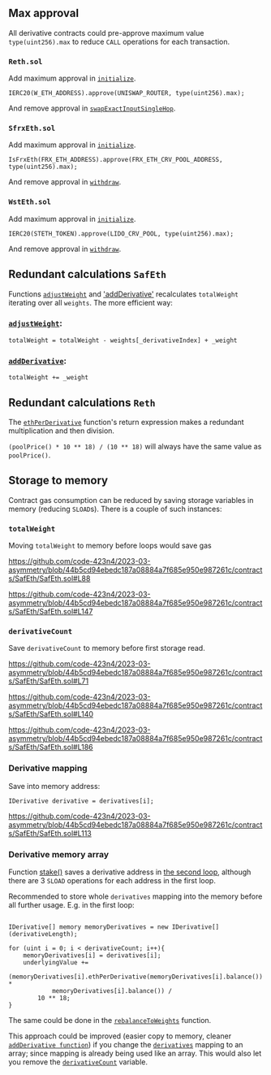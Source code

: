 ## Max approval

All derivative contracts could pre-approve maximum value `type(uint256).max` to reduce `CALL` operations for each transaction.

### `Reth.sol` 

Add maximum approval in [`initialize`](https://github.com/code-423n4/2023-03-asymmetry/blob/44b5cd94ebedc187a08884a7f685e950e987261c/contracts/SafEth/derivatives/Reth.sol#L42).

```Solidity
IERC20(W_ETH_ADDRESS).approve(UNISWAP_ROUTER, type(uint256).max);
```

And remove approval in [`swapExactInputSingleHop`](https://github.com/code-423n4/2023-03-asymmetry/blob/44b5cd94ebedc187a08884a7f685e950e987261c/contracts/SafEth/derivatives/Reth.sol#L83).

### `SfrxEth.sol` 

Add maximum approval in [`initialize`](https://github.com/code-423n4/2023-03-asymmetry/blob/44b5cd94ebedc187a08884a7f685e950e987261c/contracts/SafEth/derivatives/SfrxEth.sol#L36).

```Solidity
IsFrxEth(FRX_ETH_ADDRESS).approve(FRX_ETH_CRV_POOL_ADDRESS, type(uint256).max);
```

And remove approval in [`withdraw`](https://github.com/code-423n4/2023-03-asymmetry/blob/44b5cd94ebedc187a08884a7f685e950e987261c/contracts/SafEth/derivatives/SfrxEth.sol#L60).

### `WstEth.sol`

Add maximum approval in [`initialize`](https://github.com/code-423n4/2023-03-asymmetry/blob/44b5cd94ebedc187a08884a7f685e950e987261c/contracts/SafEth/derivatives/WstEth.sol#L33).

```Solidity
IERC20(STETH_TOKEN).approve(LIDO_CRV_POOL, type(uint256).max);
```

And remove approval in [`withdraw`](https://github.com/code-423n4/2023-03-asymmetry/blob/44b5cd94ebedc187a08884a7f685e950e987261c/contracts/SafEth/derivatives/WstEth.sol#L56).

## Redundant calculations `SafEth`

Functions [`adjustWeight`](https://github.com/code-423n4/2023-03-asymmetry/blob/44b5cd94ebedc187a08884a7f685e950e987261c/contracts/SafEth/SafEth.sol#L165) and ['addDerivative'](https://github.com/code-423n4/2023-03-asymmetry/blob/44b5cd94ebedc187a08884a7f685e950e987261c/contracts/SafEth/SafEth.sol#L182) recalculates `totalWeight` iterating over all `weights`.
The more efficient way:
  ### [`adjustWeight`](https://github.com/code-423n4/2023-03-asymmetry/blob/44b5cd94ebedc187a08884a7f685e950e987261c/contracts/SafEth/SafEth.sol#L165):
`totalWeight = totalWeight - weights[_derivativeIndex] + _weight` 
  ### [`addDerivative`](https://github.com/code-423n4/2023-03-asymmetry/blob/44b5cd94ebedc187a08884a7f685e950e987261c/contracts/SafEth/SafEth.sol#L182):
`totalWeight += _weight`

## Redundant calculations `Reth`

The [`ethPerDerivative`](https://github.com/code-423n4/2023-03-asymmetry/blob/44b5cd94ebedc187a08884a7f685e950e987261c/contracts/SafEth/derivatives/Reth.sol#L215) function's return expression makes a redundant multiplication and then division.

`(poolPrice() * 10 ** 18) / (10 ** 18)` will always have the same value as `poolPrice()`. 
## Storage to memory

Contract gas consumption can be reduced by saving storage variables in memory (reducing `SLOAD`s).
There is a couple of such instances:

 ### `totalWeight`

Moving `totalWeight` to memory before loops would save gas

https://github.com/code-423n4/2023-03-asymmetry/blob/44b5cd94ebedc187a08884a7f685e950e987261c/contracts/SafEth/SafEth.sol#L88

https://github.com/code-423n4/2023-03-asymmetry/blob/44b5cd94ebedc187a08884a7f685e950e987261c/contracts/SafEth/SafEth.sol#L147

### `derivativeCount`

Save `derivativeCount` to memory before first storage read.

https://github.com/code-423n4/2023-03-asymmetry/blob/44b5cd94ebedc187a08884a7f685e950e987261c/contracts/SafEth/SafEth.sol#L71

https://github.com/code-423n4/2023-03-asymmetry/blob/44b5cd94ebedc187a08884a7f685e950e987261c/contracts/SafEth/SafEth.sol#L140

https://github.com/code-423n4/2023-03-asymmetry/blob/44b5cd94ebedc187a08884a7f685e950e987261c/contracts/SafEth/SafEth.sol#L186

### Derivative mapping

Save into memory address:
```Solidity
IDerivative derivative = derivatives[i];
```
https://github.com/code-423n4/2023-03-asymmetry/blob/44b5cd94ebedc187a08884a7f685e950e987261c/contracts/SafEth/SafEth.sol#L113

### Derivative memory array

Function [stake()](https://github.com/code-423n4/2023-03-asymmetry/blob/44b5cd94ebedc187a08884a7f685e950e987261c/contracts/SafEth/SafEth.sol#L63) saves a derivative address in [the second loop](https://github.com/code-423n4/2023-03-asymmetry/blob/44b5cd94ebedc187a08884a7f685e950e987261c/contracts/SafEth/SafEth.sol#L86), although there are 3 `SLOAD` operations for each address in the first loop.

Recommended to store whole `derivatives` mapping into the memory before all further usage. E.g. in the first loop:
```Solidity

IDerivative[] memory memoryDerivatives = new IDerivative[](derivativeLength); 

for (uint i = 0; i < derivativeCount; i++){
    memoryDerivatives[i] = derivatives[i];
    underlyingValue +=
        (memoryDerivatives[i].ethPerDerivative(memoryDerivatives[i].balance()) *
            memoryDerivatives[i].balance()) /
        10 ** 18;
}
```

The same could be done in the [`rebalanceToWeights`](https://github.com/code-423n4/2023-03-asymmetry/blob/44b5cd94ebedc187a08884a7f685e950e987261c/contracts/SafEth/SafEth.sol#L138) function.

This approach could be improved (easier copy to memory, cleaner [`addDerivative function`](https://github.com/code-423n4/2023-03-asymmetry/blob/44b5cd94ebedc187a08884a7f685e950e987261c/contracts/SafEth/SafEth.sol#L182)) if you change the [`derivatives`](https://github.com/code-423n4/2023-03-asymmetry/blob/44b5cd94ebedc187a08884a7f685e950e987261c/contracts/SafEth/SafEthStorage.sol#L22) mapping to an array; since mapping is already being used like an array.
This would also let you remove the [`derivativeCount`](https://github.com/code-423n4/2023-03-asymmetry/blob/44b5cd94ebedc187a08884a7f685e950e987261c/contracts/SafEth/SafEthStorage.sol#L18) variable.
